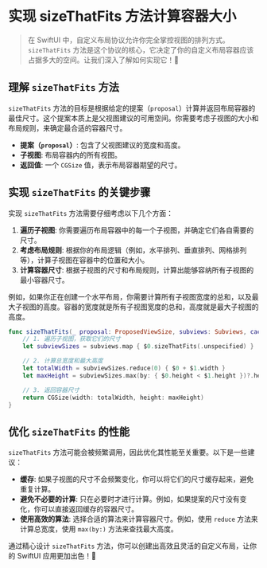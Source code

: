 ﻿# 实现 sizeThatFits 方法计算容器大小

> 在 SwiftUI 中，自定义布局协议允许你完全掌控视图的排列方式。`sizeThatFits` 方法是这个协议的核心，它决定了你的自定义布局容器应该占据多大的空间。让我们深入了解如何实现它！🚀

## 理解 `sizeThatFits` 方法

`sizeThatFits` 方法的目标是根据给定的提案（`proposal`）计算并返回布局容器的最佳尺寸。这个提案本质上是父视图建议的可用空间。你需要考虑子视图的大小和布局规则，来确定最合适的容器尺寸。

*   **提案（`proposal`）**: 包含了父视图建议的宽度和高度。
*   **子视图**: 布局容器内的所有视图。
*   **返回值**: 一个 `CGSize` 值，表示布局容器期望的尺寸。

## 实现 `sizeThatFits` 的关键步骤

实现 `sizeThatFits` 方法需要仔细考虑以下几个方面：

1.  **遍历子视图**: 你需要遍历布局容器中的每一个子视图，并确定它们各自需要的尺寸。
2.  **考虑布局规则**: 根据你的布局逻辑（例如，水平排列、垂直排列、网格排列等），计算子视图在容器中的位置和大小。
3.  **计算容器尺寸**: 根据子视图的尺寸和布局规则，计算出能够容纳所有子视图的最小容器尺寸。

例如，如果你正在创建一个水平布局，你需要计算所有子视图宽度的总和，以及最大子视图的高度。容器的宽度就是所有子视图宽度的总和，高度就是最大子视图的高度。

```swift
func sizeThatFits(_ proposal: ProposedViewSize, subviews: Subviews, cache: inout CacheData) -> CGSize {
    // 1. 遍历子视图，获取它们的尺寸
    let subviewSizes = subviews.map { $0.sizeThatFits(.unspecified) }

    // 2. 计算总宽度和最大高度
    let totalWidth = subviewSizes.reduce(0) { $0 + $1.width }
    let maxHeight = subviewSizes.max(by: { $0.height < $1.height })?.height ?? 0

    // 3. 返回容器尺寸
    return CGSize(width: totalWidth, height: maxHeight)
}
```

## 优化 `sizeThatFits` 的性能

`sizeThatFits` 方法可能会被频繁调用，因此优化其性能至关重要。以下是一些建议：

*   **缓存**: 如果子视图的尺寸不会频繁变化，你可以将它们的尺寸缓存起来，避免重复计算。
*   **避免不必要的计算**: 只在必要时才进行计算。例如，如果提案的尺寸没有变化，你可以直接返回缓存的容器尺寸。
*   **使用高效的算法**: 选择合适的算法来计算容器尺寸。例如，使用 `reduce` 方法来计算总宽度，使用 `max(by:)` 方法来查找最大高度。

通过精心设计 `sizeThatFits` 方法，你可以创建出高效且灵活的自定义布局，让你的 SwiftUI 应用更加出色！🎉


